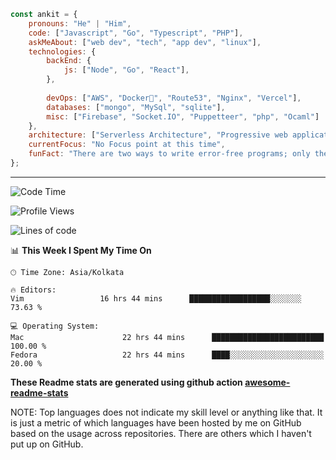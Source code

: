 

```javascript
const ankit = {
    pronouns: "He" | "Him",
    code: ["Javascript", "Go", "Typescript", "PHP"],
    askMeAbout: ["web dev", "tech", "app dev", "linux"],
    technologies: {
        backEnd: {
            js: ["Node", "Go", "React"],
        },
   
        devOps: ["AWS", "Docker🐳", "Route53", "Nginx", "Vercel"],
        databases: ["mongo", "MySql", "sqlite"],
        misc: ["Firebase", "Socket.IO", "Puppetteer", "php", "Ocaml"]
    },
    architecture: ["Serverless Architecture", "Progressive web applications", "Single page applications"],
    currentFocus: "No Focus point at this time",
    funFact: "There are two ways to write error-free programs; only the third one works"
};
```

---
<!--START_SECTION:waka-->
![Code Time](http://img.shields.io/badge/Code%20Time-2%2C322%20hrs%2017%20mins-blue)

![Profile Views](http://img.shields.io/badge/Profile%20Views-1914-blue)

![Lines of code](https://img.shields.io/badge/From%20Hello%20World%20I%27ve%20Written-4.8%20million%20lines%20of%20code-blue)



📊 **This Week I Spent My Time On** 

```text
🕑︎ Time Zone: Asia/Kolkata

🔥 Editors: 
Vim                 16 hrs 44 mins      ██████████████████░░░░░░░   73.63 % 

💻 Operating System: 
Mac                      22 hrs 44 mins      █████████████████████████   100.00 %
Fedora                   22 hrs 44 mins      ████░░░░░░░░░░░░░░░░░░░░░    20.00 %
```




<!--END_SECTION:waka-->

**These Readme stats are generated using github action [awesome-readme-stats](https://github.com/anmol098/waka-readme-stats)**

NOTE: Top languages does not indicate my skill level or anything like that. It is just a metric of which languages have been hosted by me on GitHub based on the usage across repositories. There are others which I haven't put up on GitHub.
